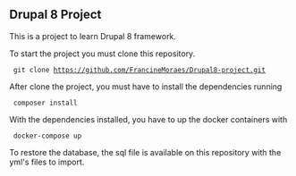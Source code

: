 ## Drupal 8 Project

This is a project to learn Drupal 8 framework.

To start the project you must clone this repository.

<code> git clone https://github.com/FrancineMoraes/Drupal8-project.git </code>

After clone the project, you must have to install the dependencies running 

<code> composer install </code>

With the dependencies installed, you have to up the docker containers with

<code> docker-compose up </code>

To restore the database, the sql file is available on this repository with the yml's files to import.
